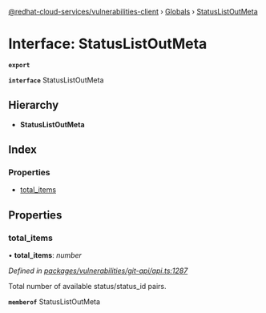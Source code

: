 [@redhat-cloud-services/vulnerabilities-client](../README.md) › [Globals](../globals.md) › [StatusListOutMeta](statuslistoutmeta.md)

# Interface: StatusListOutMeta

**`export`** 

**`interface`** StatusListOutMeta

## Hierarchy

* **StatusListOutMeta**

## Index

### Properties

* [total_items](statuslistoutmeta.md#total_items)

## Properties

###  total_items

• **total_items**: *number*

*Defined in [packages/vulnerabilities/git-api/api.ts:1287](https://github.com/RedHatInsights/javascript-clients/blob/master/packages/vulnerabilities/git-api/api.ts#L1287)*

Total number of available status/status_id pairs.

**`memberof`** StatusListOutMeta
